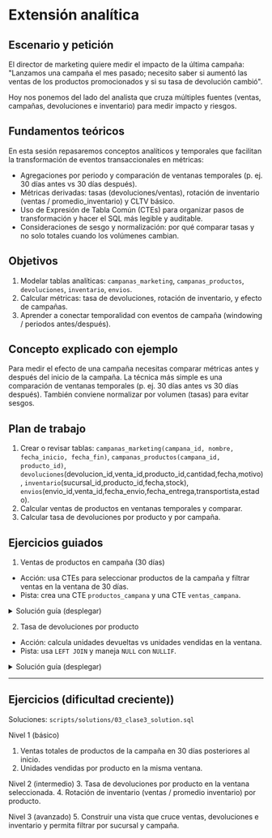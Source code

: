 # Extensión analítica

## Escenario y petición
El director de marketing quiere medir el impacto de la última campaña: "Lanzamos una campaña el mes pasado; necesito saber si aumentó las ventas de los productos promocionados y si su tasa de devolución cambió".

Hoy nos ponemos del lado del analista que cruza múltiples fuentes (ventas, campañas, devoluciones e inventario) para medir impacto y riesgos.

## Fundamentos teóricos
En esta sesión repasaremos conceptos analíticos y temporales que facilitan la transformación de eventos transaccionales en métricas:

- Agregaciones por periodo y comparación de ventanas temporales (p. ej. 30 días antes vs 30 días después).
- Métricas derivadas: tasas (devoluciones/ventas), rotación de inventario (ventas / promedio_inventario) y CLTV básico.
- Uso de Expresión de Tabla Común (CTEs) para organizar pasos de transformación y hacer el SQL más legible y auditable.
- Consideraciones de sesgo y normalización: por qué comparar tasas y no solo totales cuando los volúmenes cambian.

## Objetivos
1. Modelar tablas analíticas: `campanas_marketing`, `campanas_productos`, `devoluciones`, `inventario`, `envios`.
2. Calcular métricas: tasa de devoluciones, rotación de inventario, y efecto de campañas.
3. Aprender a conectar temporalidad con eventos de campaña (windowing / periodos antes/después).

## Concepto explicado con ejemplo
Para medir el efecto de una campaña necesitas comparar métricas antes y después del inicio de la campaña. La técnica más simple es una comparación de ventanas temporales (p. ej. 30 días antes vs 30 días después). También conviene normalizar por volumen (tasas) para evitar sesgos.

## Plan de trabajo
1. Crear o revisar tablas: `campanas_marketing(campana_id, nombre, fecha_inicio, fecha_fin)`, `campanas_productos(campana_id, producto_id)`, `devoluciones`(devolucion_id,venta_id,producto_id,cantidad,fecha,motivo), `inventario`(sucursal_id,producto_id,fecha,stock), `envios`(envio_id,venta_id,fecha_envio,fecha_entrega,transportista,estado).
2. Calcular ventas de productos en ventanas temporales y comparar.
3. Calcular tasa de devoluciones por producto y por campaña.

## Ejercicios guiados

1) Ventas de productos en campaña (30 días)

- Acción: usa CTEs para seleccionar productos de la campaña y filtrar ventas en la ventana de 30 días.
- Pista: crea una CTE `productos_campana` y una CTE `ventas_campana`.

<details>
<summary>Solución guía (desplegar)</summary>

```sql
WITH productos_campana AS (
  SELECT producto_id FROM campanias_productos WHERE campana_id = 1
), ventas_campana AS (
  SELECT v.* FROM ventas v
  JOIN productos_campana pc ON v.producto_id = pc.producto_id
  JOIN campanias_marketing c ON c.campana_id = 1
  WHERE date(v.fecha) BETWEEN date(c.fecha_inicio) AND date(c.fecha_inicio, '+30 days')
)
SELECT SUM(cantidad) AS unidades_vendidas, SUM(total) AS ingresos
FROM ventas_campana;
```

</details>

2) Tasa de devoluciones por producto

- Acción: calcula unidades devueltas vs unidades vendidas en la ventana.
- Pista: usa `LEFT JOIN` y maneja `NULL` con `NULLIF`.

<details>
<summary>Solución guía (desplegar)</summary>

```sql
SELECT pc.producto_id,
       SUM(d.cantidad) AS unidades_devueltas,
       SUM(v.cantidad) AS unidades_vendidas,
       CAST(SUM(d.cantidad) AS FLOAT) / NULLIF(SUM(v.cantidad), 0) AS tasa_devoluciones
FROM campanias_productos pc
LEFT JOIN ventas v ON v.producto_id = pc.producto_id
LEFT JOIN devoluciones d ON d.venta_id = v.venta_id
WHERE date(v.fecha) BETWEEN date('2025-08-01') AND date('2025-08-31')
GROUP BY pc.producto_id;
```

</details>

---

## Ejercicios (dificultad creciente))

Soluciones: `scripts/solutions/03_clase3_solution.sql`

Nivel 1 (básico)
1. Ventas totales de productos de la campaña en 30 días posteriores al inicio.
2. Unidades vendidas por producto en la misma ventana.

Nivel 2 (intermedio)
3. Tasa de devoluciones por producto en la ventana seleccionada.
4. Rotación de inventario (ventas / promedio inventario) por producto.

Nivel 3 (avanzado)
5. Construir una vista que cruce ventas, devoluciones e inventario y permita filtrar por sucursal y campaña.
